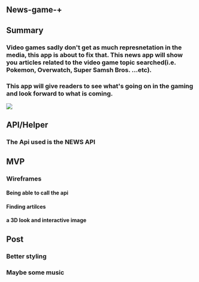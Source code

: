 ## News-game-+

## Summary
### Video games sadly don't get as much represnetation in the media, this app is about to fix that. This news app will show you articles related to the video game topic searched(i.e. Pokemon, Overwatch, Super Samsh Bros. ...etc). 

### This app will give readers to see what's going on in the gaming and look forward to what is coming.


 

![](https://media.giphy.com/media/NjRQ3HxT7pGfK/giphy.gif)

## API/Helper
### The Api used is the NEWS API

## MVP

### Wireframes



#### Being able to call the api 
#### Finding artilces 
#### a 3D look and interactive image

## Post
### Better styling
### Maybe some music

